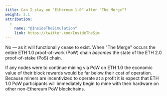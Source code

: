 ```yaml
---
title: Can I stay on "Ethereum 1.0" after "The Merge"?
weight: 3.1
attribution:
  -
    name: "@InsideTheSimulation"
    link: https://twitter.com/InsideTheSim
---
```


No — as it will functionally cease to exist. When "The Merge" occurs the entire ETH 1.0 proof-of-work (PoW) chain _becomes_ the state of the ETH 2.0 proof-of-stake (PoS) chain.

If any nodes were to continue mining via PoW on ETH 1.0 the economic value of their block rewards would be far below their cost of operation. Because miners are incentivized to operate at a profit it is expect that ETH 1.0 PoW participants will immediately begin to mine with their hardware on other non-Ethereum PoW blockchains.

